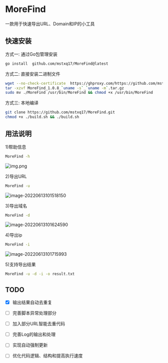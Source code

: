 # MoreFind
一款用于快速导出URL、Domain和IP的小工具


## 快速安装
方式一: 通过Go包管理安装
```bash
go install  github.com/mstxq17/MoreFind@latest
```
方式二: 直接安装二进制文件
```bash
wget --no-check-certificate  https://ghproxy.com/https://github.com/mstxq17/MoreFind/releases/download/v1.0.8/MoreFind_1.0.8_`uname -s`_`uname -m`.tar.gz
tar -xzvf MoreFind_1.0.8_`uname -s`_`uname -m`.tar.gz
sudo mv ./MoreFind /usr/bin/MoreFind && chmod +x /usr/bin/MoreFind
```

方式三: 本地编译
```bash
git clone https://github.com/mstxq17/MoreFind.git
chmod +x ./build.sh && ./build.sh
```

## 用法说明
1)帮助信息
```bash
MoreFind -h
```
![img.png](README.assets/img.png)



2)导出URL

```bash
MoreFind -u
```

![image-20220613101518150](README.assets/image-20220613101518150.png)



3)导出域名

```bash
MoreFind -d
```

![image-20220613101624590](README.assets/image-20220613101624590.png)



4)导出ip

```bash
MoreFind -i
```

![image-20220613101715993](README.assets/image-20220613101715993.png)



5)支持导出结果

```bash
MoreFind -u -d -i -o result.txt
```



## TODO

- [x] 输出结果自动去重复 

- [ ] 完善脚本异常处理部分

- [ ] 加入部分URL智能去重代码

- [ ] 完善Log的输出和处理

- [ ] 实现自动强制更新

- [ ] 优化代码逻辑、结构和提高执行速度